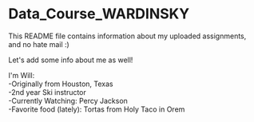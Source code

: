 # Data_Course_WARDINSKY
This README file contains information about my uploaded assignments, and no hate mail :)

Let's add some info about me as well!

I'm Will:  
-Originally from Houston, Texas  
-2nd year Ski instructor  
-Currently Watching: Percy Jackson  
-Favorite food (lately): Tortas from Holy Taco in Orem
